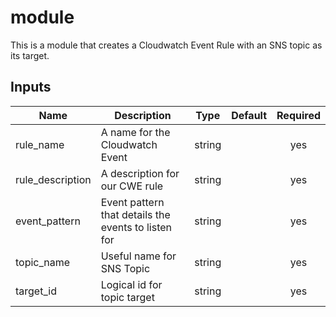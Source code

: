 # module

This is a module that creates a Cloudwatch Event Rule with an SNS topic as its target.


## Inputs

| Name | Description | Type | Default | Required |
|------|-------------|:----:|:-----:|:-----:|
| rule_name | A name for the Cloudwatch Event  | string |  | yes |
| rule_description | A description for our CWE rule | string |  | yes |
| event_pattern | Event pattern that details the events to listen for | string |  | yes |
| topic_name | Useful name for SNS Topic | string |  | yes |
| target_id | Logical id for topic target | string |  | yes |
